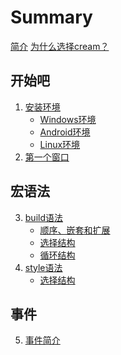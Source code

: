 # Summary

[简介](README.md)
[为什么选择cream？](why_cream_gui.md)

## 开始吧

1. [安装环境](get_started/installation.md)
    - [Windows环境](get_started/on_windows.md)
    - [Android环境]()
    - [Linux环境]()
2. [第一个窗口](get_started/first_window.md)

## 宏语法

3. [build语法](build_syntax/index.md)
    - [顺序、嵌套和扩展](build_syntax/seq_nest_and_cmd.md)
    - [选择结构](build_syntax/case_structure.md)
    - [循环结构](build_syntax/repetitive_structure.md)
4. [style语法](style_syntax/index.md)
    - [选择结构]()

## 事件

5. [事件简介]()